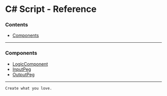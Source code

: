 # C\# Script - Reference
### Contents
- [Components](#components)
___
### Components
- [LogicComponent](CS-LogicComponent.md)
- [InputPeg](CS-InputPeg.md)
- [OutputPeg](CS-OutputPeg.md)
___
`Create what you love.`